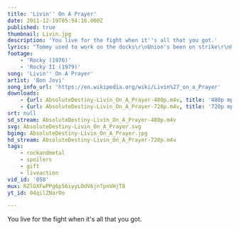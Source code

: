 ```yaml
---
title: 'Livin'' On A Prayer'
date: 2011-12-19T05:54:16.000Z
published: true
thumbnail: Livin.jpg
description: 'You live for the fight when it''s all that you got.'
lyrics: "Tommy used to work on the docks\r\nUnion's been on strike\r\nHe's down on his luck...it's tough, so tough\r\nGina works the diner all day\r\nWorking for her man, she brings home her pay\r\nFor love - for love\r\n\r\nShe says: We've got to hold on to what we've got\r\nIt doesn't make a difference\r\nIf we make it or not\r\nWe've got each other and that's a lot\r\nFor love - we'll give it a shot\r\n\r\nOhh We're half way there\r\nWoah Livin' on a prayer\r\nTake my hand and we'll make it - I swear\r\nWoah Livin' on a prayer\r\n\r\nTommy's got his six string in hock\r\nNow he's holding in what he used\r\nTo make it talk - so tough, it's tough\r\nGina dreams of running away\r\nWhen she cries in the night\r\nTommy whispers: Baby it's okay, someday\r\n\r\nWe've got to hold on to what we've got\r\n'Cause it doesn't make a difference\r\nIf we make it or not\r\nWe've got each other and that's a lot\r\nFor love - we'll give it a shot\r\n\r\nOhh We're half way there\r\nWoah Livin' on a prayer\r\nTake my hand and we'll make it - I swear\r\nWoah Livin' on a prayer\r\nLivin' on a prayer\r\n\r\nWe've got to hold on ready or not\r\nYou live for the fight when thats all that you've got\r\n\r\nOhh We're half way there\r\nWoah Livin' on a prayer\r\nTake my hand and we'll make it - I swear\r\nWoah Livin' on a prayer "
footage:
    - 'Rocky (1976)'
    - 'Rocky II (1979)'
song: 'Livin'' On A Prayer'
artist: 'Bon Jovi'
song_info_url: 'https://en.wikipedia.org/wiki/Livin%27_on_a_Prayer'
downloads:
    - {url: AbsoluteDestiny-Livin_On_A_Prayer-480p.m4v, title: '480p mp4', width: 848, height: 464, mimetype: video/mp4}
    - {url: AbsoluteDestiny-Livin_On_A_Prayer-720p.m4v, title: '720p mp4', width: 1280, height: 688, mimetype: video/mp4}
srt: null
sd_stream: AbsoluteDestiny-Livin_On_A_Prayer-480p.m4v
svg: AbsoluteDestiny-Livin_On_A_Prayer.svg
bgimg: AbsoluteDestiny-Livin_On_A_Prayer.jpg
hd_stream: AbsoluteDestiny-Livin_On_A_Prayer-720p.m4v
tags:
    - rockandmetal
    - spoilers
    - gift
    - liveaction
vid_id: '050'
mux: RZlGXFwPPg6p56iyyLOdV6jnTpnVHjT8
yt_id: 04qilZNarOo

---
```

You live for the fight when it's all that you got.